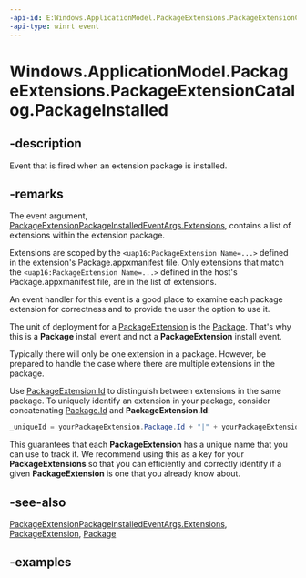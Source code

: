 ```yaml
---
-api-id: E:Windows.ApplicationModel.PackageExtensions.PackageExtensionCatalog.PackageInstalled
-api-type: winrt event
---
```


# Windows.ApplicationModel.PackageExtensions.PackageExtensionCatalog.PackageInstalled

<!--
public event Windows.Foundation.TypedEventHandler<Windows.ApplicationModel.PackageExtensions.PackageExtensionCatalog,Windows.ApplicationModel.PackageExtensions.PackageExtensionPackageInstalledEventArgs> PackageInstalled;
-->

## -description

Event that is fired when an extension package is installed.

## -remarks

The event argument, [PackageExtensionPackageInstalledEventArgs.Extensions](packageextensionpackageinstalledeventargs_extensions.md), contains a list of extensions within the extension package.

Extensions are scoped by the `<uap16:PackageExtension Name=...>` defined in the extension's Package.appxmanifest file. Only extensions that match the `<uap16:PackageExtension Name=...>` defined in the host's Package.appxmanifest file, are in the list of extensions.

An event handler for this event is a good place to examine each package extension for correctness and to provide the user the option to use it.

The unit of deployment for a [PackageExtension](packageextension.md) is the [Package](../windows.applicationmodel/package.md). That's why this is a **Package** install event and not a **PackageExtension** install event.  

Typically there will only be one extension in a package. However, be prepared to handle the case where there are multiple extensions in the package.

Use [PackageExtension.Id](packageextension_id.md) to distinguish between extensions in the same package. To uniquely identify an extension in your package, consider concatenating [Package.Id](../windows.applicationmodel/package_id.md) and **PackageExtension.Id**:

```cs
_uniqueId = yourPackageExtension.Package.Id + "|" + yourPackageExtension.Id;
```

This guarantees that each **PackageExtension** has a unique name that you can use to track it. We recommend using this as a key for your **PackageExtensions** so that you can efficiently and correctly identify if a given **PackageExtension** is one that you already know about.

## -see-also

[PackageExtensionPackageInstalledEventArgs.Extensions](packageextensionpackageinstalledeventargs_extensions.md), [PackageExtension](packageextension.md), [Package](../windows.applicationmodel/package.md)

## -examples
